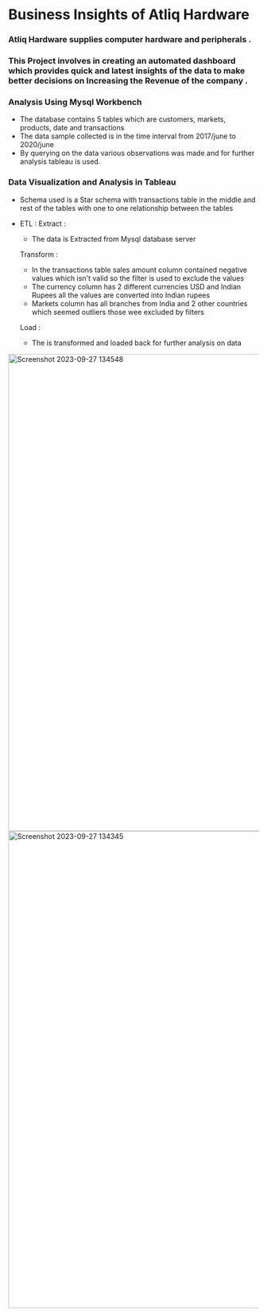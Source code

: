 # Business Insights of Atliq Hardware 

### Atliq Hardware supplies computer hardware and peripherals .

### This Project involves in creating an automated dashboard which provides quick and latest insights of the data to make better decisions on Increasing the Revenue of the company .

### Analysis Using Mysql Workbench

 * The database contains 5 tables which are customers, markets, products, date and transactions
 * The data sample collected is in the time interval from 2017/june to 2020/june
 * By querying on the data various observations was made and for further analysis tableau is used.

### Data Visualization and Analysis in Tableau

 * Schema used is a Star schema with transactions table in the middle and rest of the tables with one to one relationship between the tables

 * ETL :
    Extract :
     * The data is Extracted from Mysql database server
   
    Transform :
     * In the transactions table sales amount column contained negative values which isn't valid so the filter is used to exclude the values
     * The currency column has 2 different currencies USD and Indian Rupees all the values are converted into Indian rupees
     * Markets column has all branches from India and 2 other countries which seemed outliers those wee excluded by filters 

    Load : 
     * The is transformed and loaded back for further analysis on data

<img width="960" alt="Screenshot 2023-09-27 134548" src="https://github.com/sowmyah22/Sales_Insights_Project/assets/28885876/2b6adf33-1678-401d-9505-a1ae1351a32e">

<img width="960" alt="Screenshot 2023-09-27 134345" src="https://github.com/sowmyah22/Sales_Insights_Project/assets/28885876/6a200ba5-dec6-4a1b-a3ee-f80fb86e4f58">



       
